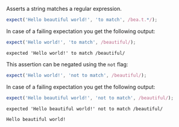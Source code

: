 Asserts a string matches a regular expression.

<!-- evaluate -->
```javascript
expect('Hello beautiful world!', 'to match', /bea.t.*/);
```
<!-- /evaluate -->

In case of a failing expectation you get the following output:

<!-- evaluate -->
```javascript
expect('Hello world!', 'to match', /beautiful/);
```

```
expected 'Hello world!' to match /beautiful/
```
<!-- /evaluate -->

This assertion can be negated using the `not` flag:

<!-- evaluate -->
```javascript
expect('Hello world!', 'not to match', /beautiful/);
```
<!-- /evaluate -->

In case of a failing expectation you get the following output:

<!-- evaluate -->
```javascript
expect('Hello beautiful world!', 'not to match', /beautiful/);
```

```
expected 'Hello beautiful world!' not to match /beautiful/

Hello beautiful world!
```
<!-- /evaluate -->
